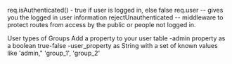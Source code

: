 req.isAuthenticated() - true if user is logged in, else false
req.user -- gives you the logged in user information
rejectUnauthenticated -- middleware to protect routes from access by the public or people not logged in.

User types of Groups
Add a property to your user table
    -admin property as a boolean true-false
    -user_property as String with a set of known values like 'admin," 'group_1', 'group_2'
    